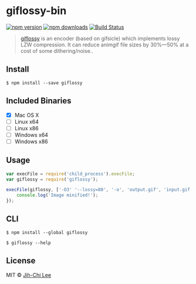 # giflossy-bin

[![npm version](https://img.shields.io/npm/v/giflossy?style=flat-square)](https://www.npmjs.com/package/giflossy)
[![npm downloads](https://img.shields.io/npm/dm/giflossy?style=flat-square)](https://www.npmjs.com/package/giflossy)
[![Build Status](https://travis-ci.org/jihchi/giflossy-bin.svg?branch=master)](https://travis-ci.org/jihchi/giflossy-bin)

> [giflossy](https://github.com/pornel/giflossy) is an encoder (based on gifsicle) which implements lossy LZW compression. It can reduce animgif file sizes by 30%—50% at a cost of some dithering/noise..

## Install

```
$ npm install --save giflossy
```

## Included Binaries

- [x] Mac OS X
- [ ] Linux x64
- [ ] Linux x86
- [ ] Windows x64
- [ ] Windows x86

## Usage

```js
var execFile = require('child_process').execFile;
var giflossy = require('giflossy');

execFile(giflossy, ['-O3' '--lossy=80', '-o', 'output.gif', 'input.gif'], function (err) {
	console.log('Image minified!');
});
```


## CLI

```
$ npm install --global giflossy
```

```
$ giflossy --help
```


## License

MIT © [Jih-Chi Lee](https://github.com/jihchi)
